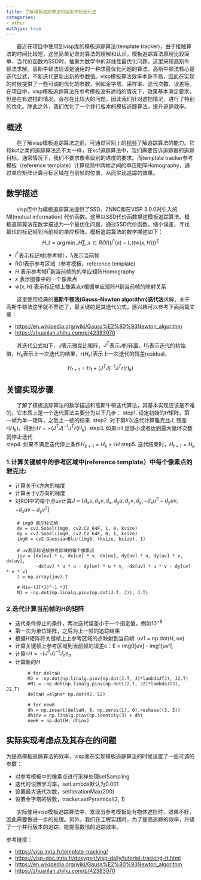 ```yaml
---
title: 了解模板追踪算法和高斯牛顿迭代法
categories:
- other
mathjax: true
---
```

　　最近在项目中使用到visp库的模板追踪算法(template tracker)，由于接触算法的时间比较短，这里简单记录对算法的理解和认识。模板追踪算法原理比较简单，当代价函数为SSD时，抽象为数学中的非线性最优化问题，这里采用高斯牛顿法求解。高斯牛顿法应该是通用的一种求最优化问题的算法，高斯牛顿法核心是迭代公式，不断迭代更新出新的参数值。visp模板算法效率本身不高，因此在实现的时候提供了一些可调的优化的参数，例如金字塔、采样率、迭代次数、误差等。在项目中，visp模板追踪算法在参考模板没有遮挡的情况下，效果基本满足要求，但是在有遮挡的情况，会存在比较大的问题，因此我们针对遮挡情况，进行了特别的优化。除此之外，我们优化了一个并行版本的模板追踪算法，提升追踪效率。


## 概述
　　在了解visp模板追踪算法之前，可通过官网上的[视频](https://visp.inria.fr/template-tracking/)了解追踪算法的能力。它和kcf之类的追踪算法还不太一样，在kcf追踪算法中，我们需要告诉追踪器的追踪目标，通常情况下，我们不要求像素级别的进度的要求。而template tracker参考模板（reference template）计算视频中两帧之间的单应矩阵Homography，通过单应矩阵计算目标区域在当前帧的位置，从而实现追踪的效果。

## 数学描述
　　visp库中为模板追踪算法提供了SSD、ZNNC和在VISP 3.0.0时引入的MI(mutual information) 代价函数。这里以SSD代价函数描述模板追踪算法。模板追踪算法在数学描述为一个最优化问题，通过SSD代价函数，缩小误差，寻找最优的标记帧到当前帧的单应矩阵。模板追踪算法的数学描述如下：
$$ H\_t = \arg \min \limits\_{H}\sum\_{x∈ROI}((I^*(x)-I\_t(w(x,H)))^2 $$
- $I^*$表示标记帧(参考帧），$I_t$表示当前帧
- ROI表示参考区域（参考模板，reference template)
- $H$ 表示参考帧$I^*$到当前帧的的单应矩阵Homography
- $x$ 表示图像中的一个像素点
- $w(x,H)$ 表示标记帧上像素点$x$根据单应矩阵$H$到当前帧的映射关系

　　这里使用经典的**高斯牛顿法(Gauss–Newton algorithm)迭代法**求解，关于高斯牛顿法这里就不赘述了，最关键的是其迭代公式，感兴趣可以参考下面两篇文章：
- https://en.wikipedia.org/wiki/Gauss%E2%80%93Newton_algorithm
- https://zhuanlan.zhihu.com/p/42383070

　　其迭代公式如下，$J$表示雅克比矩阵，$J^T$表示$J$的转置，$H_t$表示迭代的初始值，$H_k$表示上一次迭代的结果，$r(H_k)$表示上一次迭代的残差residual。

$$ H_{t+1} = H_t + (J^TJ)^{-1}J^Tr(H_k)  $$


## 关键实现步骤
　　了解了模板追踪算法的数学描述和高斯牛顿迭代算法，其基本实现应该是不难的，它本质上是一个迭代算法主要分为以下几步：
step1. 设定初始的$H$矩阵，第一帧为单一矩阵，之后上一帧的结果.
step2. 对于第$k$次迭代计算雅克比$J$, 残差$r(H_k)$，得到$\triangledown H=-(J^TJ)^{-1}J^Tr(H_k)$.
step3. 如果$\triangledown H$ 足够小或者达到最大循环次数就停止迭代  
step4. 如果不满足迭代停止条件$H_{k+1}=H_{k} +\triangledown H$ 
step5. 迭代结束时，$H_{t+1}=H_{k}$

### 1.计算关键帧中的参考区域中(reference template）中每个像素点的雅克比:
- 计算关于x方向的梯度
- 计算关于y方向的梯度
- 对ROI中的每个点uv计算$J=[d_xu,d_xv,d_x,d_yu,d_yv,d_y,-d_xu^2-d_yuv,-d_xuv-d_yv^2]$
```
	# img0 表示标记帧
    dx = cv2.Sobel(img0, cv2.CV_64F, 1, 0, ksize)
    dy = cv2.Sobel(img0, cv2.CV_64F, 0, 1, ksize)
    img0 = cv2.GaussianBlur(img0, (ksize, ksize), 1)
	
	# uv表示标记帧参考区域的每个像素点
    juv = [dx[uv] * u, dx[uv] * v, dx[uv], dy[uv] * u, dy[uv] * v, dx[uv],
           -dx[uv] * u * u - dy[uv] * u * v, -dx[uv] * u * v - dy[uv] * v * v]
	J = np.array(juv).T

	# MJ=-(JT*J)^-1 *JT
    MJ = -np.dot(np.linalg.pinv(np.dot(J.T, J)), J.T)
```
### 2.迭代计算当前帧的H的矩阵
- 迭代条件停止的条件，两次迭代误差小于一个指定值，例如$10^{-8}$
- 第一次为单位矩阵，之后为上一帧的追踪结果
- 根据H矩阵将关键帧上上参考区域的点映射到当前帧: uv1 = np.dot(H, uv)
- 计算关键帧上参考区域到当前帧的误差e：E = img0[uv] - img1[uv1] 
- 计算$\triangledown H = -(J^TJ)^{-1}J_ne_n$
- 计算新的$H$
```
        # for deltaH
        MJ = -np.dot(np.linalg.pinv(np.dot(J.T, J)*lambdaJTJ), J2.T)
        #MJ = -np.dot(np.linalg.pinv(np.dot(J2.T, J2)*lambdaJTJ), J2.T)
        deltaH =alpha* np.dot(MJ, E2)

        # for newH
        dh = np.insert(deltaH, 8, np.zeros(1), 0).reshape((3, 3))
        dhinv = np.linalg.pinv(np.identity(3) + dh)
        newH = np.dot(H, dhinv)
```

## 实际实现考虑点及其存在的问题
为提高模板追踪算法的效率，visp库在实现模板追踪算法的时候设置了一些可调的参数：
- 对参考模板中的像素点进行采样处理setSampling
- 迭代时设置学习率，setLambda默认为0.001
- 设置最大迭代次数，setIterationMax(200)
- 设置金字塔的层数，tracker.setPyramidal(2, 1)

　　实际使用visp模板追踪算法中，发现当参考模板处有物体遮挡时，效果不好，因此需要做进一步的处理。另外，我们在工程实践时，为了提高追踪的效率，升级了一个并行版本的追踪，能提高数倍的追踪效率。

参考链接：
- https://visp.inria.fr/template-tracking/
- https://visp-doc.inria.fr/doxygen/visp-daily/tutorial-tracking-tt.html
- https://en.wikipedia.org/wiki/Gauss%E2%80%93Newton_algorithm
- https://zhuanlan.zhihu.com/p/42383070